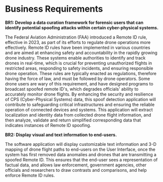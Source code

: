 # Business Requirements

**BR1: Develop a data curation framework for forensic users that can identify potential spoofing attacks within certain cyber-physical systems.**  

The Federal Aviation Administration (FAA) introduced a Remote ID rule, effective in 2023, as part of its efforts to regulate drone operations more effectively. Remote ID rules have been implemented in various countries and are aimed at enhancing safety and accountability in the rapidly growing drone industry. These systems enable authorities to identify and track drones in real-time, which is crucial for preventing unauthorized flights in restricted areas, responding to safety incidents, and ensuring responsible drone operation. These rules are typically enacted as regulations, therefore having the force of law, and must be followed by drone operators. Some drone users are wary of this requirement, and have designed programs to broadcast spoofed remote ID's, which degrades officials' ability to accurately monitor drone flights. By enhancing the security and resilience of CPS (Cyber-Physical Systems) data, this spoof detection application will contribute to safeguarding critical infrastructures and ensuring the reliable operation of connected devices and systems. This application will extract localization and identity data from collected drone flight information, and then analyze, validate and return simplified corresponding data that indicates instances of Remote ID spoofing.

**BR2: Display visual and text information to end-users.**  

The software application will display customizable text information and 3-D mapping of drone flight paths to end-users on the User Interface, once the system has first removed data anomalies and drones that are transmitting a spoofed Remote ID. This ensures that the end-user sees a representation of factual data, and allows law enforcement, government agencies, other officials and researchers to draw contrasts and comparisons, and help enforce Remote ID rules.
